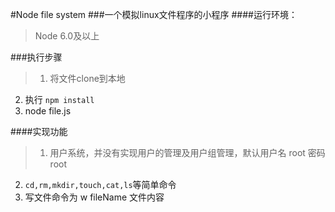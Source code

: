 #Node file system
###一个模拟linux文件程序的小程序
####运行环境：
>Node 6.0及以上

###执行步骤
>1. 将文件clone到本地
2. 执行 `npm install`
3. node file.js

####实现功能
>1. 用户系统，并没有实现用户的管理及用户组管理，默认用户名 root 密码 root
2. `cd,rm,mkdir,touch,cat,ls`等简单命令
3. 写文件命令为 w fileName  文件内容
